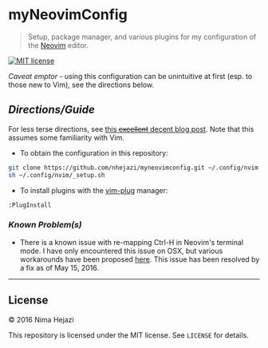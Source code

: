 # myNeovimConfig

> Setup, package manager, and various plugins for my configuration of the
> [Neovim](https://neovim.io/) editor.

[![MIT license](http://img.shields.io/badge/license-MIT-brightgreen.svg)](http://opensource.org/licenses/MIT)

_Caveat emptor_ - using this configuration can be unintuitive at first (esp. to
those new to Vim), see the directions below.

## _Directions/Guide_

For less terse directions, see [this ~~excellent~~ decent blog
post](https://jacky.wtf/weblog/moving-to-neovim/). Note that this assumes some
familiarity with Vim.

- To obtain the configuration in this repository:
```bash
git clone https://github.com/nhejazi/myneovimconfig.git ~/.config/nvim
sh ~/.config/nvim/_setup.sh
```

- To install plugins with the [vim-plug](https://github.com/junegunn/vim-plug)
manager:
```vim
:PlugInstall

```

### _Known Problem(s)_

- There is a known issue with re-mapping Ctrl-H in Neovim's terminal mode. I
  have only encountered this issue on OSX, but various workarounds have been
  proposed [here](https://github.com/neovim/neovim/issues/2048). This issue
  has been resolved by a fix as of May 15, 2016.

---

## License

&copy; 2016 Nima Hejazi

This repository is licensed under the MIT license. See `LICENSE` for details.
